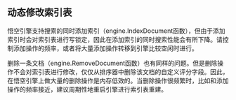 ## 动态修改索引表

悟空引擎支持搜索的同时添加索引（engine.IndexDocument函数），但由于添加索引时会对索引表进行写锁定，因此在添加索引的同时搜索性能会有所下降。请控制添加操作的频率，或者将大量添加操作转移到引擎比较空闲时进行。

删除一条文档（engine.RemoveDocument函数）也有同样的问题。但是删除操作不会对索引表进行修改，仅仅从排序器中删除该文档的自定义评分字段。因此，在悟空引擎上做大量的删除操作是内存低效的。当删除操作很频繁时，比如和添加操作的频率接近，建议周期性地重启引擎进行索引表重建。
